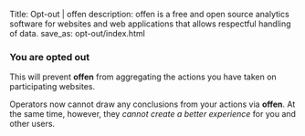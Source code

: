 Title: Opt-out | offen
description: offen is a free and open source analytics software for websites and web applications that allows respectful handling of data.
save_as: opt-out/index.html

### You are opted out

This will prevent __offen__ from aggregating the actions you have taken on participating websites.

Operators now cannot draw any conclusions from your actions via __offen__. At the same time, however, they *cannot create a better experience* for you and other users.

<img style="-webkit-user-select: none; display:none;" src="https://server-alpha.offen.dev/opt-out">

